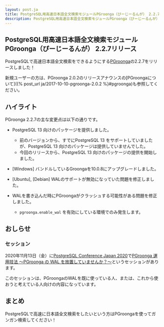 ```yaml
---
layout: post.ja
title: PostgreSQL用高速日本語全文検索モジュールPGroonga（ぴーじーるんが） 2.2.7リリース
description: PostgreSQL用高速日本語全文検索モジュールPGroonga（ぴーじーるんが） 2.2.7をリリースしました！
---
```


## PostgreSQL用高速日本語全文検索モジュールPGroonga（ぴーじーるんが） 2.2.7リリース

PostgreSQLで高速日本語全文検索をできるようにする[PGroonga](https://pgroonga.github.io/ja/)の2.2.7をリリースしました！

新規ユーザーの方は、PGroonga 2.0.2のリリースアナウンスの[PGroongaについて]({% post_url ja/2017-10-10-pgroonga-2.0.2 %}#pgroonga)も参照してください。

## ハイライト

PGroonga 2.2.7の主な変更点は以下の通りです。

  * PostgreSQL 13 向けのパッケージを提供しました。

    * 前のバージョンから、すでにPostgreSQL 13 をサポートしていましたが、PostgreSQL 13 向けのパッケージは提供していませんでした。
    * 今回のリリースから、PostgreSQL 13 向けのパッケージの提供を開始しました。

  * [Windows] バンドルしているGroongaを10.0.8にアップグレードしました。

  * [Ubuntu], [Debian] WALのサポートが無効になっていた問題を修正しました。

  * WALを書き込んだ時にPGroongaがクラッシュする可能性がある問題を修正しました。

    * ``pgroonga.enable_wal`` を有効にしている環境でのみ発生します。

## おしらせ

### セッション

2020年11月13日（金）に[PostgreSQL Conference Japan 2020](https://www.postgresql.jp/jpug-pgcon2020)で[PGroonga 運用技法 ～PGroonga の WAL を放置していませんか？～](https://www.postgresql.jp/jpug-pgcon2020#A4)というセッションがあります。

このセッションは、PGroongaのWALを既に使っている人、または、これから使おうと考えている人向けの内容になっています。

## まとめ

PostgreSQLで高速に日本語全文検索をしたいという方はPGroongaを使ってガンガン検索してください！
